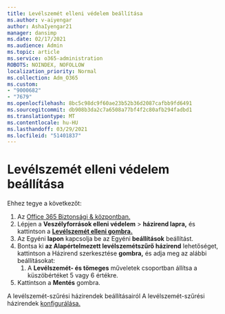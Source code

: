 ```yaml
---
title: Levélszemét elleni védelem beállítása
ms.author: v-aiyengar
author: AshaIyengar21
manager: dansimp
ms.date: 02/17/2021
ms.audience: Admin
ms.topic: article
ms.service: o365-administration
ROBOTS: NOINDEX, NOFOLLOW
localization_priority: Normal
ms.collection: Adm_O365
ms.custom:
- "9000682"
- "7679"
ms.openlocfilehash: 8bc5c98dc9f60ae23b52b36d2087cafbb9fd6491
ms.sourcegitcommit: db908b3da2c7a6508a77bf4f2c80afb294fadbd1
ms.translationtype: MT
ms.contentlocale: hu-HU
ms.lasthandoff: 03/29/2021
ms.locfileid: "51401837"
---
```

# <a name="set-up-an-anti-spam-protection"></a>Levélszemét elleni védelem beállítása

Ehhez tegye a következőt:

1. Az [Office 365 Biztonsági & központban.](https://go.microsoft.com/fwlink/p/?linkid=2077143)
1. Lépjen a **Veszélyforrások elleni védelem**  >  **házirend lapra,** és kattintson a **[Levélszemét elleni gombra.](https://go.microsoft.com/fwlink/p/?linkid=2077143)**
1. Az Egyéni **lapon** kapcsolja be az Egyéni **beállítások** beállítást.
1. Bontsa ki **az Alapértelmezett levélszemétszűrő házirend** lehetőséget, kattintson a Házirend szerkesztése **gombra,** és adja meg az alábbi beállításokat:
    1. A **Levélszemét- és tömeges** műveletek csoportban állítsa a küszöbértéket 5 vagy 6 értékre.
1. Kattintson a **Mentés** gombra.

A levélszemét-szűrési házirendek beállításairól A levélszemét-szűrési házirendek [konfigurálása.](https://go.microsoft.com/fwlink/?linkid=2092051)
